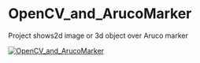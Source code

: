 # OpenCV_and_ArucoMarker
Project shows2d image or 3d object over Aruco marker

[![OpenCV_and_ArucoMarker](https://img.youtube.com/vi/RDHnrvzjc-8&feature=youtu.be/0.jpg)](https://www.youtube.com/watch?v=RDHnrvzjc-8&feature=youtu.be)
